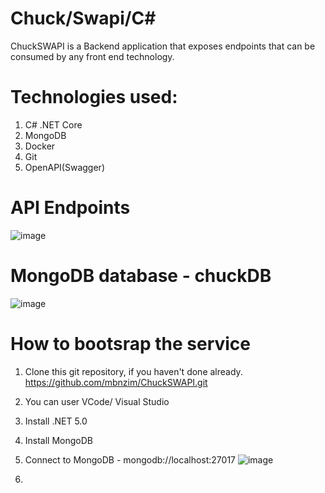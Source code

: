 # Chuck/Swapi/C#
ChuckSWAPI is a Backend application that exposes endpoints that can be consumed by any front end technology.

# Technologies used:
1. C# .NET Core
2. MongoDB
3. Docker
4. Git
5. OpenAPI(Swagger)

# API Endpoints
![image](https://drive.google.com/uc?export=view&id=10lyWYGeN06a77yHG11QrLOHLNWK02C_w) 

# MongoDB database - chuckDB
![image](https://drive.google.com/uc?export=view&id=19ULSX3lv6tgccFtdCBo9NJoCpIbWXW8M) 

# How to bootsrap the service
1. Clone this git repository, if you haven't done already.
    https://github.com/mbnzim/ChuckSWAPI.git
2. You can user VCode/ Visual Studio
3. Install .NET 5.0
4. Install MongoDB
5. Connect to MongoDB - mongodb://localhost:27017
![image](https://drive.google.com/uc?export=view&id=1JJpIXC5Bq7SGybMe6FtYfVimGoH1Wkr9) 

6.  

